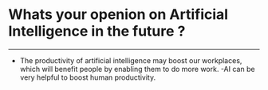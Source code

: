 # Whats your openion on Artificial Intelligence in the future ?
---------------------------------------------------------------

- The productivity of artificial intelligence may boost our workplaces, which will benefit people by enabling them to do more work.
-AI can be very helpful to boost human productivity.

